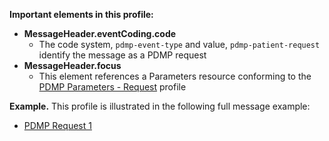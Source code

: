 
**Important elements in this profile:**

- **MessageHeader.eventCoding.code**
  - The code system, `pdmp-event-type` and value, `pdmp-patient-request` identify the message as a PDMP request
- **MessageHeader.focus**
  - This element references a Parameters resource conforming to the [PDMP Parameters - Request](StructureDefinition-pdmp-parameters-request.html) profile
<p></p>

**Example.** This profile is illustrated in the following full message example:
- [PDMP Request 1](Bundle-pdmp-bundle-request-message-1.html)

<p></p>